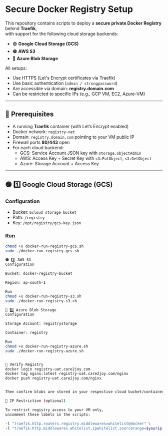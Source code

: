 # Secure Docker Registry Setup

This repository contains scripts to deploy a **secure private Docker Registry** behind **Traefik**,  
with support for the following cloud storage backends:

- 🟢 **Google Cloud Storage (GCS)**
- 🟠 **AWS S3**
- 🔵 **Azure Blob Storage**

All setups:
- Use HTTPS (Let's Encrypt certificates via Traefik)
- Use basic authentication (`admin / strongpassword`)
- Are accessible via domain: **registry.domain.com**
- Can be restricted to specific IPs (e.g., GCP VM, EC2, Azure-VM)

---

## 🧩 Prerequisites

- A running **Traefik** container (with Let’s Encrypt enabled)
- Docker network: `registry-net`
- Domain: `registry.domain.com` pointing to your VM public IP
- Firewall ports **80/443** open
- For each cloud backend:
  - GCS: Service Account JSON key with `storage.objectAdmin`
  - AWS: Access Key + Secret Key with `s3:PutObject`, `s3:GetObject`
  - Azure: Storage Account + Access Key

---

## 🟢 1️⃣ Google Cloud Storage (GCS)

### Configuration
- Bucket: `Gcloud storage bucket`
- Path: `/registry`
- Key: `/opt/registry/gcs-key.json`


### Run
```bash
chmod +x docker-run-registry-gcs.sh
sudo ./docker-run-registry-gcs.sh

🟠 2️⃣ AWS S3
Configuration

Bucket: docker-registry-bucket

Region: ap-south-1

Run
chmod +x docker-run-registry-s3.sh
sudo ./docker-run-registry-s3.sh

🔵 3️⃣ Azure Blob Storage
Configuration

Storage Account: registrystorage

Container: registry

Run
chmod +x docker-run-registry-azure.sh
sudo ./docker-run-registry-azure.sh


🧪 Verify Registry
docker login registry-uat.care2joy.com
docker tag nginx:latest registry-uat.care2joy.com/nginx
docker push registry-uat.care2joy.com/nginx


Then confirm blobs are stored in your respective cloud bucket/container.

🔐 IP Restriction (optional)

To restrict registry access to your VM only,
uncomment these labels in the scripts:

-l "traefik.http.routers.registry.middlewares=whitelist@docker" \
-l "traefik.http.middlewares.whitelist.ipwhitelist.sourcerange=$yourip